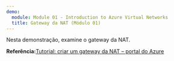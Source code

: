 ```yaml
---
demo:
  module: Module 01 - Introduction to Azure Virtual Networks
  title: Gateway da NAT (Módulo 01)
---
```

Nesta demonstração, examine o gateway da NAT.

**Referência:**[Tutorial: criar um gateway da NAT – portal do Azure](https://learn.microsoft.com/azure/virtual-network/nat-gateway/tutorial-create-nat-gateway-portal)

